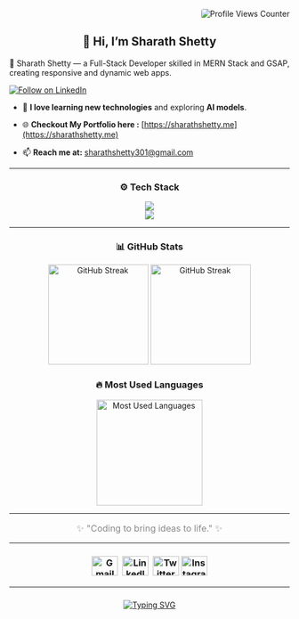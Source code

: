 <p align="right">
 <img src="https://komarev.com/ghpvc/?username=SharathShetty&style=plastic&color=blue" alt="Profile Views Counter" style="border-radius: 4px; " />  <br/>
</p>

<p align="center">
  <h2 align="center">👋 Hi, I’m Sharath Shetty </h2>
         
          

🚀 Sharath Shetty — a Full-Stack Developer skilled in MERN Stack and GSAP, creating responsive and dynamic web apps.


  <a href="https://in.linkedin.com/in/sharath-shetty-761a4b319">
    <img src="https://img.shields.io/badge/Follow%20Me%20on-LinkedIn-blue?logo=linkedin&style=for-the-badge" alt="Follow on LinkedIn" />
  </a>
  
  - 🌱 **I love learning new technologies** and exploring **AI models**.
    
  - 🌐 **Checkout My Portfolio here :** [https://sharathshetty.me](https://sharathshetty.me)
    
  - 📫 **Reach me at:** sharathshetty301@gmail.com  

</p>

---

<div align="center">


### ⚙️ Tech Stack  


  <p align="center" gap="10px">
  <a href="https://skillicons.dev">
    <img src="https://skillicons.dev/icons?i=html,css,js,bootstrap,tailwind,figma,react,git,postman,sklearn" /> <br/>
    <img src="https://skillicons.dev/icons?i=nodejs,fastapi,django,mysql,mongodb,postgres,firebase,java,py,cpp" />
  </a>
</p>

</div>


---


<div align="center">  

### 📊 GitHub Stats  
<!--   <img src="https://github-readme-stats.vercel.app/api?username=Sharath-shetty28&show_icons=true&theme=radical" alt="GitHub Stats" height="180" />  &nbsp;&nbsp;&nbsp;&nbsp; -->
<img src="https://github-readme-stats.vercel.app/api?username=Sharath-shetty28&theme=react&show_icons=true&hide_border=false&count_private=true" alt="GitHub Streak" height="180"/>

<img src="https://github-readme-streak-stats.herokuapp.com/?user=Sharath-shetty28&theme=github-dark-blue&hide_border=false"  alt="GitHub Streak" height="180"/>
</div>  

<div align="center">  

### 🔥 Most Used Languages  

<img src="https://github-readme-stats.vercel.app/api/top-langs/?username=Sharath-shetty28&theme=react&show_icons=true&hide_border=true&layout=compact"  alt="Most Used Languages" height="190" /> 
</div>  

---

<p align="center" style="font-size:16px; color:#888;">  
✨ "Coding to bring ideas to life." ✨
</p>

---


<div align="center">  

### <a href="mailto:sharathshetty301@gmail.com"><img src="https://raw.githubusercontent.com/maurodesouza/profile-readme-generator/master/src/assets/icons/social/gmail/default.svg" width="47" height="35" alt="Gmail" /></a> &nbsp;<a href="https://www.linkedin.com/in/sharath-shetty28/"><img src="https://raw.githubusercontent.com/maurodesouza/profile-readme-generator/master/src/assets/icons/social/linkedin/default.svg" width="47" height="35" alt="LinkedIn" /></a>&nbsp; <a href="https://x.com/sharathshetty28"><img src="https://raw.githubusercontent.com/maurodesouza/profile-readme-generator/master/src/assets/icons/social/twitter/default.svg" width="47" height="35" alt="Twitter" /></a>&nbsp;<a href="https://www.instagram.com/sharath._.shettyy_.28/"><img src="https://raw.githubusercontent.com/maurodesouza/profile-readme-generator/master/src/assets/icons/social/instagram/default.svg" width="47" height="35" alt="Instagram" /></a>
</div>  


---

### 

<div align="center">
  <a href="https://git.io/typing-svg"><img src="https://readme-typing-svg.demolab.com?font=Fira+Code&pause=1000&center=true&vCenter=true&width=435&lines=Thanks+for+visiting+my+profile!+%F0%9F%99%8C" alt="Typing SVG" /></a>
</div>
 



